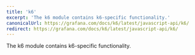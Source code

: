 ```yaml
---
title: 'k6'
excerpt: 'The k6 module contains k6-specific functionality.'
canonicalUrl: https://grafana.com/docs/k6/latest/javascript-api/k6/
redirect: https://grafana.com/docs/k6/latest/javascript-api/k6/
---
```


The k6 module contains k6-specific functionality.
